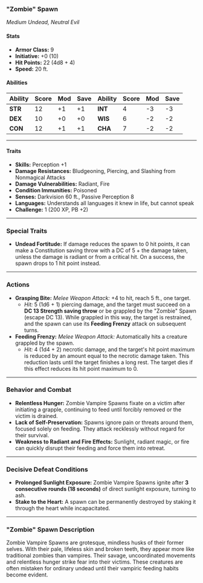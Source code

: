 ### **"Zombie" Spawn**

_Medium Undead, Neutral Evil_

#### **Stats**

- **Armor Class:** 9
- **Initiative:** +0 (10)
- **Hit Points:** 22 (4d8 + 4)
- **Speed:** 20 ft.

#### **Abilities**

|**Ability**|**Score**|**Mod**|**Save**|**Ability**|**Score**|**Mod**|**Save**|
|---|---|---|---|---|---|---|---|
|**STR**|12|+1|+1|**INT**|4|-3|-3|
|**DEX**|10|+0|+0|**WIS**|6|-2|-2|
|**CON**|12|+1|+1|**CHA**|7|-2|-2|

---

#### **Traits**

- **Skills:** Perception +1
- **Damage Resistances:** Bludgeoning, Piercing, and Slashing from Nonmagical Attacks
- **Damage Vulnerabilities:** Radiant, Fire
- **Condition Immunities:** Poisoned
- **Senses:** Darkvision 60 ft., Passive Perception 8
- **Languages:** Understands all languages it knew in life, but cannot speak
- **Challenge:** 1 (200 XP, PB +2)

---

### **Special Traits**

- **Undead Fortitude:** If damage reduces the spawn to 0 hit points, it can make a Constitution saving throw with a DC of 5 + the damage taken, unless the damage is radiant or from a critical hit. On a success, the spawn drops to 1 hit point instead.

---

### **Actions**

- **Grasping Bite:** _Melee Weapon Attack:_ +4 to hit, reach 5 ft., one target.
    - _Hit:_ 5 (1d6 + 1) piercing damage, and the target must succeed on a **DC 13 Strength saving throw** or be grappled by the "Zombie" Spawn (escape DC 13). While grappled in this way, the target is restrained, and the spawn can use its **Feeding Frenzy** attack on subsequent turns.
- **Feeding Frenzy:** _Melee Weapon Attack:_ Automatically hits a creature grappled by the spawn.
    - _Hit:_ 4 (1d4 + 2) necrotic damage, and the target's hit point maximum is reduced by an amount equal to the necrotic damage taken. This reduction lasts until the target finishes a long rest. The target dies if this effect reduces its hit point maximum to 0.

---

### **Behavior and Combat**

- **Relentless Hunger:** Zombie Vampire Spawns fixate on a victim after initiating a grapple, continuing to feed until forcibly removed or the victim is drained.
- **Lack of Self-Preservation:** Spawns ignore pain or threats around them, focused solely on feeding. They attack recklessly without regard for their survival.
- **Weakness to Radiant and Fire Effects:** Sunlight, radiant magic, or fire can quickly disrupt their feeding and force them into retreat.

---

### **Decisive Defeat Conditions**

- **Prolonged Sunlight Exposure:** Zombie Vampire Spawns ignite after **3 consecutive rounds (18 seconds)** of direct sunlight exposure, turning to ash.
- **Stake to the Heart:** A spawn can be permanently destroyed by staking it through the heart while incapacitated.

---

### **"Zombie" Spawn Description**

Zombie Vampire Spawns are grotesque, mindless husks of their former selves. With their pale, lifeless skin and broken teeth, they appear more like traditional zombies than vampires. Their savage, uncoordinated movements and relentless hunger strike fear into their victims. These creatures are often mistaken for ordinary undead until their vampiric feeding habits become evident.